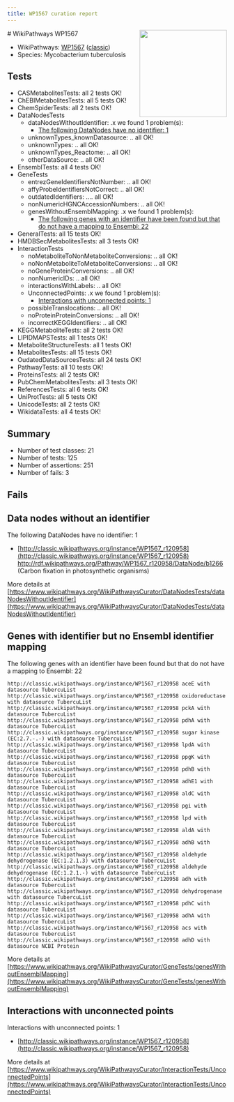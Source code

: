 ```yaml
---
title: WP1567 curation report
---
```


<img style="float: right; width: 200px" src="https://upload.wikimedia.org/wikipedia/commons/thumb/8/83/Wplogo_with_text_500.png/640px-Wplogo_with_text_500.png" />
# WikiPathways WP1567

* WikiPathways: [WP1567](https://wikipathways.org/pathways/WP1567) ([classic](https://classic.wikipathways.org/instance/WP1567))
* Species: Mycobacterium tuberculosis
## Tests
* CASMetabolitesTests: all 2 tests OK!
* ChEBIMetabolitesTests: all 5 tests OK!
* ChemSpiderTests: all 2 tests OK!
* DataNodesTests
    * dataNodesWithoutIdentifier: .x we found 1 problem(s):
        * [The following DataNodes have no identifier: 1](#d2d32fa0)
    * unknownTypes_knownDatasource: .. all OK!
    * unknownTypes: .. all OK!
    * unknownTypes_Reactome: .. all OK!
    * otherDataSource: .. all OK!
* EnsemblTests: all 4 tests OK!
* GeneTests
    * entrezGeneIdentifiersNotNumber: .. all OK!
    * affyProbeIdentifiersNotCorrect: .. all OK!
    * outdatedIdentifiers: .... all OK!
    * nonNumericHGNCAccessionNumbers: .. all OK!
    * genesWithoutEnsemblMapping: .x we found 1 problem(s):
        * [The following genes with an identifier have been found but that do not have a mapping to Ensembl: 22](#c4e5432e)
* GeneralTests: all 15 tests OK!
* HMDBSecMetabolitesTests: all 3 tests OK!
* InteractionTests
    * noMetaboliteToNonMetaboliteConversions: .. all OK!
    * noNonMetaboliteToMetaboliteConversions: .. all OK!
    * noGeneProteinConversions: .. all OK!
    * nonNumericIDs: .. all OK!
    * interactionsWithLabels: .. all OK!
    * UnconnectedPoints: .x we found 1 problem(s):
        * [Interactions with unconnected points: 1](#35a61ad9)
    * possibleTranslocations: .. all OK!
    * noProteinProteinConversions: .. all OK!
    * incorrectKEGGIdentifiers: .. all OK!
* KEGGMetaboliteTests: all 2 tests OK!
* LIPIDMAPSTests: all 1 tests OK!
* MetaboliteStructureTests: all 1 tests OK!
* MetabolitesTests: all 15 tests OK!
* OudatedDataSourcesTests: all 24 tests OK!
* PathwayTests: all 10 tests OK!
* ProteinsTests: all 2 tests OK!
* PubChemMetabolitesTests: all 3 tests OK!
* ReferencesTests: all 6 tests OK!
* UniProtTests: all 5 tests OK!
* UnicodeTests: all 2 tests OK!
* WikidataTests: all 4 tests OK!


## Summary

* Number of test classes: 21
* Number of tests: 125
* Number of assertions: 251
* Number of fails: 3

## Fails

<a name="d2d32fa0" />

## Data nodes without an identifier

The following DataNodes have no identifier: 1

* [http://classic.wikipathways.org/instance/WP1567_r120958](http://classic.wikipathways.org/instance/WP1567_r120958) http://rdf.wikipathways.org/Pathway/WP1567_r120958/DataNode/b1266 (Carbon fixation in photosynthetic organisms)


More details at [https://www.wikipathways.org/WikiPathwaysCurator/DataNodesTests/dataNodesWithoutIdentifier](https://www.wikipathways.org/WikiPathwaysCurator/DataNodesTests/dataNodesWithoutIdentifier)

<a name="c4e5432e" />

## Genes with identifier but no Ensembl identifier mapping

The following genes with an identifier have been found but that do not have a mapping to Ensembl: 22
```
http://classic.wikipathways.org/instance/WP1567_r120958 aceE with datasource TubercuList
http://classic.wikipathways.org/instance/WP1567_r120958 oxidoreductase with datasource TubercuList
http://classic.wikipathways.org/instance/WP1567_r120958 pckA with datasource TubercuList
http://classic.wikipathways.org/instance/WP1567_r120958 pdhA with datasource TubercuList
http://classic.wikipathways.org/instance/WP1567_r120958 sugar kinase (EC:2.7.-.-) with datasource TubercuList
http://classic.wikipathways.org/instance/WP1567_r120958 lpdA with datasource TubercuList
http://classic.wikipathways.org/instance/WP1567_r120958 ppgK with datasource TubercuList
http://classic.wikipathways.org/instance/WP1567_r120958 pdhB with datasource TubercuList
http://classic.wikipathways.org/instance/WP1567_r120958 adhE1 with datasource TubercuList
http://classic.wikipathways.org/instance/WP1567_r120958 aldC with datasource TubercuList
http://classic.wikipathways.org/instance/WP1567_r120958 pgi with datasource TubercuList
http://classic.wikipathways.org/instance/WP1567_r120958 lpd with datasource TubercuList
http://classic.wikipathways.org/instance/WP1567_r120958 aldA with datasource TubercuList
http://classic.wikipathways.org/instance/WP1567_r120958 adhB with datasource TubercuList
http://classic.wikipathways.org/instance/WP1567_r120958 aldehyde dehydrogenase (EC:1.2.1.3) with datasource TubercuList
http://classic.wikipathways.org/instance/WP1567_r120958 aldehyde dehydrogenase (EC:1.2.1.-) with datasource TubercuList
http://classic.wikipathways.org/instance/WP1567_r120958 adh with datasource TubercuList
http://classic.wikipathways.org/instance/WP1567_r120958 dehydrogenase with datasource TubercuList
http://classic.wikipathways.org/instance/WP1567_r120958 pdhC with datasource TubercuList
http://classic.wikipathways.org/instance/WP1567_r120958 adhA with datasource TubercuList
http://classic.wikipathways.org/instance/WP1567_r120958 acs with datasource TubercuList
http://classic.wikipathways.org/instance/WP1567_r120958 adhD with datasource NCBI Protein
```

More details at [https://www.wikipathways.org/WikiPathwaysCurator/GeneTests/genesWithoutEnsemblMapping](https://www.wikipathways.org/WikiPathwaysCurator/GeneTests/genesWithoutEnsemblMapping)

<a name="35a61ad9" />

## Interactions with unconnected points

Interactions with unconnected points: 1

* [http://classic.wikipathways.org/instance/WP1567_r120958](http://classic.wikipathways.org/instance/WP1567_r120958)


More details at [https://www.wikipathways.org/WikiPathwaysCurator/InteractionTests/UnconnectedPoints](https://www.wikipathways.org/WikiPathwaysCurator/InteractionTests/UnconnectedPoints)

